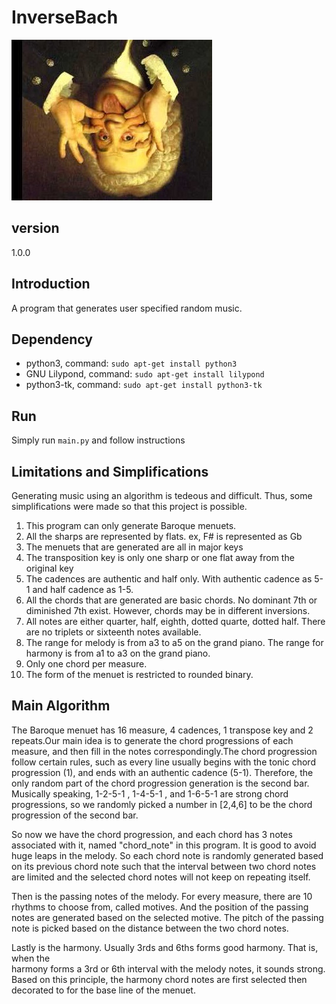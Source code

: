 # InverseBach
![InverseBach](GUI/inversebach.jpg)
## version
1.0.0
## Introduction
A program that generates user specified random music.
## Dependency
* python3, command: `sudo apt-get install python3`
* GNU Lilypond, command: `sudo apt-get install lilypond`
* python3-tk, command: `sudo apt-get install python3-tk`
## Run
Simply run `main.py` and follow instructions

## Limitations and Simplifications
Generating music using an algorithm is tedeous and difficult. Thus, 
some simplifications were made so that this project is possible.

1. This program can only generate Baroque menuets.
2. All the sharps are represented by flats. ex, F# is represented as Gb
3. The menuets that are generated are all in major keys
4. The transposition key is only one sharp or one flat away from the 
original key
5. The cadences are authentic and half only. With authentic cadence as 5-1 
and half cadence as 1-5. 
6. All the chords that are generated are basic chords. No dominant 7th 
or diminished 7th exist. However, chords may be in different inversions. 
7. All notes are either quarter, half, eighth, dotted quarte, dotted half. 
There are no triplets or sixteenth notes available. 
8. The range for melody is from a3 to a5 on the grand piano. 
The range for harmony is from a1 to a3 on the grand piano.
9. Only one chord per measure.
10. The form of the menuet is restricted to rounded binary. 

## Main Algorithm
The Baroque menuet has 16 measure, 4 cadences, 1 transpose key 
and 2 repeats.Our main idea is to generate the chord progressions of 
each measure, and then fill in the notes correspondingly.The chord 
progression follow certain rules, such as every line usually begins with 
the tonic chord progression (1), and ends with an authentic cadence (5-1).
Therefore, the only random part of the chord progression generation is the 
second bar. Musically speaking, 1-2-5-1 , 1-4-5-1 , and 1-6-5-1 are strong 
chord progressions, so we randomly picked a number in [2,4,6] to be the chord 
progression of the second bar. 

So now we have the chord progression, and each chord has 3 notes associated 
with it, named "chord_note" in this program. It is good to avoid huge leaps 
in the melody. So each chord note is randomly generated based on its 
previous chord note such that the interval between two chord notes are limited 
and the selected chord notes will not keep on repeating itself. 

Then is the passing notes of the melody. For every measure, there are 10 rhythms 
to choose from, called motives. And the position of the passing notes are generated 
based on the selected motive. The pitch of the passing note is picked based on 
the distance between the two chord notes. 

Lastly is the harmony. Usually 3rds and 6ths forms good harmony. That is, when the  
harmony forms a 3rd or 6th interval with the melody notes, it sounds strong.  
Based on this principle, the harmony chord notes are first selected then decorated 
to for the base line of the menuet.
